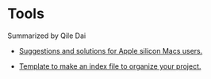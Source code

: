 # Tools

Summarized by Qile Dai

 - [Suggestions and solutions for Apple silicon Macs users.](/M1ChipIssues/README.md)

 - [Template to make an index file to organize your project.](/index.Rmd)
